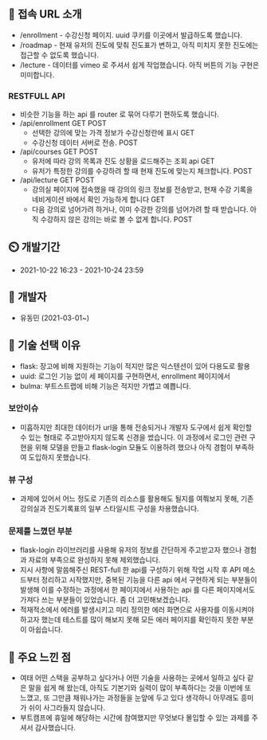 ## 🔗 접속 URL 소개

- /enrollment - 수강신청 페이지. uuid 쿠키를 이곳에서 발급하도록 했습니다.
- /roadmap - 현재 유저의 진도에 맞춰 진도표가 변하고, 아직 미치지 못한 진도에는 접근할 수 없도록 했습니다.
- /lecture - 데이터를 vimeo 로 주셔서 쉽게 작업했습니다. 아직 버튼의 기능 구현은 미미합니다.

### RESTFULL API

- 비슷한 기능을 하는 api 를 router 로 묶어 다루기 편하도록 했습니다.
- /api/enrollment GET POST
    - 선택한 강의에 맞는 가격 정보가 수강신청란에 표시 GET
    - 수강신청 데이터 서버로 전송. POST
- /api/courses GET POST
    - 유저에 따라 강의 목록과 진도 상황을 로드해주는 조회 api GET
    - 유저가 특정한 강의를 수강하려 할 때 현재 진도에 맞는지 체크합니다. POST
- /api/lecture GET POST
    - 강의실 페이지에 접속했을 때 강의의 링크 정보를 전송받고, 현재 수강 기록을 네비게이션 바에서 확인 가능하게 합니다 GET
    - 다음 강의로 넘어가려 하거나, 이미 수강한 강의를 넘어가려 할 때 받습니다. 아직 수강하지 않은 강의는 바로 볼 수 없게 합니다. POST

## ⏲️ 개발기간

- 2021-10-22 16:23 - 2021-10-24 23:59

## 🧙 개발자

- 유동민 (2021-03-01~)

## 📌 기술 선택 이유

- flask: 장고에 비해 지원하는 기능이 적지만 많은 익스텐션이 있어 다용도로 활용
- uuid: 로그인 기능 없이 세 페이지를 구현하면서, enrollment 페이지에서
- bulma: 부트스트랩에 비해 기능은 적지만 가볍고 예쁩니다.

### 보안이슈

- 미흡하지만 최대한 데이터가 url을 통해 전송되거나 개발자 도구에서 쉽게 확인할 수 있는 형태로 주고받아지지 않도록 신경을 썼습니다. 이 과정에서 로그인 관련 구현을 위해 모델을 만들고 flask-login
  모듈도 이용하려 했으나 아직 경험이 부족하여 도입하지 못했습니다.

### 뷰 구성

- 과제에 있어서 어느 정도로 기존의 리소스를 활용해도 될지를 여쭤보지 못해, 기존 강의실과 진도기록표의 일부 스타일시트 구성을 차용했습니다.

### 문제를 느꼈던 부분

- flask-login 라이브러리를 사용해 유저의 정보를 간단하게 주고받고자 했으나 경험과 자료의 부족으로 완성하지 못해 제외했습니다.
- 지시 사항에 말씀해주신 REST-full 한 api를 구성하기 위해 작업 시작 후 API 메소드부터 정리하고 시작했지만, 중복된 기능을 다른 api 에서 구현하게 되는 부분들이 발생해 이를 수정하는 과정에서 한
  페이지에서 사용하는 api 를 다른 페이지에서도 가져다 쓰는 부분들이 있었습니다. 좀 더 고민해보겠습니다.
- 적재적소에서 에러를 발생시키고 미리 정의한 에러 화면으로 사용자를 이동시켜야 하고자 했는데 테스트를 많이 해보지 못해 모든 에러 페이지를 확인하지 못한 부분이 아쉽습니다.

## 📌 주요 느낀 점

- 여태 어떤 스택을 공부하고 싶다거나 어떤 기술을 사용하는 곳에서 일하고 싶다 같은 말을 쉽게 해 왔는데, 아직도 기본기와 실력이 많이 부족하다는 것을 이번에 또 느꼈고, 또 그만큼 채워나가는 과정들을 눈앞에 두고
  있다 생각하니 아무래도 흥미가 쉬이 사그라들지 않습니다.
- 부트캠프에 휴일에 해당하는 시간에 참여했지만 무엇보다 몰입할 수 있는 과제를 주셔서 감사했습니다.

